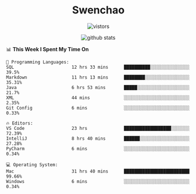 <h1 align="center">Swenchao</h3>

<p align="center">
  <img src="https://visitor-badge.glitch.me/badge?page_id=Swenchao" alt="vistors" />
</p>

<p align="center">
  <img src="https://github-readme-stats.vercel.app/api?username=Swenchao&count_private=true&show_icons=true&theme=vue-dark&hide_title=true" alt="github stats" />
</p>

<!--START_SECTION:waka-->
📊 **This Week I Spent My Time On** 

```text
💬 Programming Languages: 
SQL                      12 hrs 33 mins      ██████████░░░░░░░░░░░░░░░   39.5% 
Markdown                 11 hrs 13 mins      ████████░░░░░░░░░░░░░░░░░   35.31% 
Java                     6 hrs 53 mins       █████░░░░░░░░░░░░░░░░░░░░   21.7% 
XML                      44 mins             ░░░░░░░░░░░░░░░░░░░░░░░░░   2.35% 
Git Config               6 mins              ░░░░░░░░░░░░░░░░░░░░░░░░░   0.33%

🔥 Editors: 
VS Code                  23 hrs              ██████████████████░░░░░░░   72.39% 
IntelliJ                 8 hrs 40 mins       ██████░░░░░░░░░░░░░░░░░░░   27.28% 
PyCharm                  6 mins              ░░░░░░░░░░░░░░░░░░░░░░░░░   0.34%

💻 Operating System: 
Mac                      31 hrs 40 mins      █████████████████████████   99.66% 
Windows                  6 mins              ░░░░░░░░░░░░░░░░░░░░░░░░░   0.34%

```


<!--END_SECTION:waka-->
